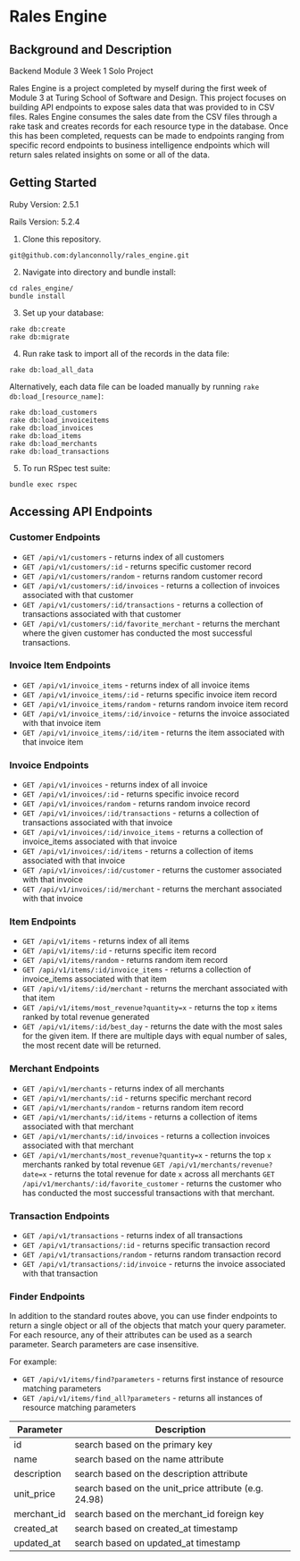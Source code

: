 # Rales Engine

## Background and Description

Backend Module 3 Week 1 Solo Project

Rales Engine is a project completed by myself during the first week of Module 3 at Turing School of Software and Design. This project focuses on building API endpoints to expose sales data that was provided to in CSV files. Rales Engine consumes the sales date from the CSV files through a rake task and creates records for each resource type in the database. Once this has been completed, requests can be made to endpoints ranging from specific record endpoints to business intelligence endpoints which will return sales related insights on some or all of the data.

## Getting Started

Ruby Version: 2.5.1

Rails Version: 5.2.4

1. Clone this repository.

```
git@github.com:dylanconnolly/rales_engine.git
```
2. Navigate into directory and bundle install:

```
cd rales_engine/
bundle install
```
3. Set up your database:
```
rake db:create
rake db:migrate
```
4. Run rake task to import all of the records in the data file:

```
rake db:load_all_data
```
Alternatively, each data file can be loaded manually by running `rake db:load_[resource_name]`:
```
rake db:load_customers
rake db:load_invoiceitems
rake db:load_invoices
rake db:load_items
rake db:load_merchants
rake db:load_transactions
```
5. To run RSpec test suite:

```
bundle exec rspec
```
## Accessing API Endpoints

### Customer Endpoints
* `GET /api/v1/customers` - returns index of all customers
* `GET /api/v1/customers/:id` - returns specific customer record
* `GET /api/v1/customers/random` - returns random customer record
* `GET /api/v1/customers/:id/invoices` - returns a collection of invoices associated with that customer
* `GET /api/v1/customers/:id/transactions` - returns a collection of transactions associated with that customer
* `GET /api/v1/customers/:id/favorite_merchant` - returns the merchant where the given customer has conducted the most successful transactions.

### Invoice Item Endpoints
* `GET /api/v1/invoice_items` - returns index of all invoice items
* `GET /api/v1/invoice_items/:id` - returns specific invoice item record
* `GET /api/v1/invoice_items/random` - returns random invoice item record
* `GET /api/v1/invoice_items/:id/invoice` - returns the invoice associated with that invoice item
* `GET /api/v1/invoice_items/:id/item` - returns the item associated with that invoice item

### Invoice Endpoints
* `GET /api/v1/invoices` - returns index of all invoice
* `GET /api/v1/invoices/:id` - returns specific invoice record
* `GET /api/v1/invoices/random` - returns random invoice record
* `GET /api/v1/invoices/:id/transactions` - returns a collection of transactions associated with that invoice
* `GET /api/v1/invoices/:id/invoice_items` - returns a collection of invoice_items associated with that invoice
* `GET /api/v1/invoices/:id/items` - returns a collection of items associated with that invoice
* `GET /api/v1/invoices/:id/customer` - returns the customer associated with that invoice
* `GET /api/v1/invoices/:id/merchant` - returns the merchant associated with that invoice

### Item Endpoints
* `GET /api/v1/items` - returns index of all items
* `GET /api/v1/items/:id` - returns specific item record
* `GET /api/v1/items/random` - returns random item record
* `GET /api/v1/items/:id/invoice_items` - returns a collection of invoice_items associated with that item
* `GET /api/v1/items/:id/merchant` - returns the merchant associated with that item
* `GET /api/v1/items/most_revenue?quantity=x` - returns the top `x` items ranked by total revenue generated
* `GET /api/v1/items/:id/best_day` - returns the date with the most sales for the given item. If there are multiple days with equal number of sales, the most recent date will be returned.

### Merchant Endpoints
* `GET /api/v1/merchants` - returns index of all merchants
* `GET /api/v1/merchants/:id` - returns specific merchant record
* `GET /api/v1/merchants/random` - returns random item record
* `GET /api/v1/merchants/:id/items` - returns a collection of items associated with that merchant
* `GET /api/v1/merchants/:id/invoices` - returns a collection invoices associated with that merchant
* `GET /api/v1/merchants/most_revenue?quantity=x` - returns the top `x` merchants ranked by total revenue
`GET /api/v1/merchants/revenue?date=x` - returns the total revenue for date `x` across all merchants
`GET /api/v1/merchants/:id/favorite_customer` - returns the customer who has conducted the most successful transactions with that merchant.

### Transaction Endpoints
* `GET /api/v1/transactions` - returns index of all transactions
* `GET /api/v1/transactions/:id` - returns specific transaction record
* `GET /api/v1/transactions/random` - returns random transaction record
* `GET /api/v1/transactions/:id/invoice` - returns the invoice associated with that transaction

### Finder Endpoints
In addition to the standard routes above, you can use finder endpoints to return a single object or all of the objects that match your query parameter. For each resource, any of their attributes can be used as a search parameter. Search parameters are case insensitive.

For example:

* `GET /api/v1/items/find?parameters` - returns first instance of resource matching parameters
* `GET /api/v1/items/find_all?parameters` - returns all instances of resource matching parameters

Parameter | Description
--- | ---
id | search based on the primary key
name | search based on the name attribute
description | search based on the description attribute
unit_price | search based on the unit_price attribute (e.g. 24.98)
merchant_id | search based on the merchant_id foreign key
created_at | search based on created_at timestamp
updated_at | search based on updated_at timestamp
